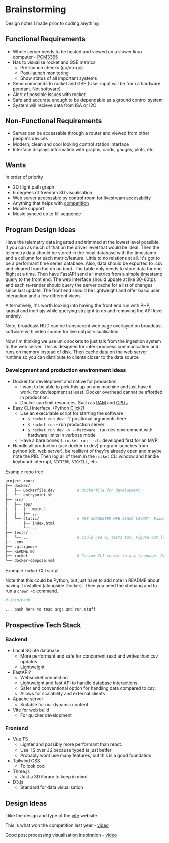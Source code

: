 
# Brainstorming

Design notes I made prior to coding anything

## Functional Requirements

- Whole server needs to be hosted and viewed on a slower linux computer - [PCM3365](https://www.advantech.com/en-au/products/1bd3bc7c-a45b-48ca-b94d-3fca3190bcc0/pcm-3365/mod_b3576b63-5d3f-4ff9-936a-a7daa3d8f362)
- Has to visualise rocket and GSE metrics
	- Pre-launch checks (go/no-go)
	- Post-launch monitoring
	- Show status of all important systems
- Send commands to rocket and GSE (User input will be from a hardware pendant. Not software) 
- Alert of possible issues with rocket
- Safe and accurate enough to be dependable as a ground control system
- System will recieve data from ISA or I2C

## Non-Functional Requirements

- Server can be accessable through a router and viewed from other people's devices
- Modern, clean and cool looking control station interface
- Interface displays information with graphs, cards, gauges, plots, etc

## Wants

In order of priority

- 2D flight path graph
- 6 degrees of freedom 3D visualisation
- Web server accessable by control room for livestream accesability
- Anything that helps with [competition](https://www.soundingrocket.org/live-rocket-video-challenge.html)
- Mobile support
- Music synced up to fill sequence


## Program Design Ideas

Have the telemetry data ingested and trimmed at the lowest level possible. If you can as much of that on the  driver level that would be ideal. Then the telemetry data should be stored in the local database with the timestamp and a collumn for each metric/feature. Little to no relations at all. It's got to be a performant time series database. Also, data should be exported to .csv and cleared from the db on boot. The table only needs to store data for one flight at a time. Then have FastAPI send all metrics from a simple timestamp query to the front end. The web interface should update at like 30-60tps and each re-render should query the server cache for a list of changes since last update. The front end should be lightweight and offer basic user interaction and a few different views.


Alternatively, it's worth looking into having the front end run with PHP, laraval and inertiajs while querying straight to db and removing the API level entirely. 


Note, broadcast HUD can be transparent web page overlayed on broadcast software with video source for live output visualisation.


Now I'm thinking we use unix sockets to just talk from the ingestion system to the web server. This is designed for inter-proccess communication and runs on memory instead of disk. Then cache data on the web server runtime so you can distribute to clients closer to the data source

### Development and production environment ideas

- Docker for development and native for production
	- I want to be able to pick this up on any machine and just have it work. for devleopment at least. Docker overhead cannot be afforded in production.
	- Docker can limit resources. Such as [RAM](https://docs.docker.com/engine/containers/resource_constraints/#limit-a-containers-access-to-memory) and [CPUs](https://docs.docker.com/engine/containers/resource_constraints/#cpu)
- Easy CLI interface. (Python [Click?](https://click.palletsprojects.com/en/stable/))
	- Use an executable script for starting the software
		- `$ rocket run dev` - 2 positional arguments here
		- `$ rocket run` - run production server
		- `$ rocket run dev -v --hardware` - run dev environment with hardware limits in verbose mode
  - Have a bare bones `$ rocket run --cli` developed first for an MVP.
- Handle all production (use docker in dev) program launches from python (db, web server). be resilient of they're already open and maybe note the PID. Then log all of them in the `rocket` CLI window and handle keyboard interrupt, `SIGTERM`, `SIGKILL`, etc.



Example repo tree

```sh
project-root/
├── docker/
│   ├── Dockerfile.dev          # Dockerfile for development
│   └── entrypoint.sh          
├── src/
│   ├── app/
│   │   ├── main.?             
│   │   ├── ...
│   └── static/                 # USE SUGGESTED WEB STACK LAYOUT. Example only
│       ├── index.html         
│       └── ...
├── tests/
│   └── ...                     # Could use CI tests too. Figure out later
├── .env                       
├── .gitignore                 
├── README.md                  
├── rocket                      # Custom CLI script in any language. Python?
└── docker-compose.yml         
```

Example `rocket` CLI script

Note that this could be Python, but just have to add note in README about having it installed (alongside Docker). Then you need the shebang and to run a `chown +x` command. 

```bash
#!/bin/bash

... bash here to read args and run stuff
```

## Prospective Tech Stack

### Backend

- Local SQLite database
	- More performant and safe for concurrent read and writes than csv updates
	- Lightweight
- FastAPI? 
	- Websocket connection 
	- Lightweight and fast API to handle database interactions
	- Safer and conventional option for handling data compared to csv.
	- Allows for scalability and external clients
- Apache server
	- Suitable for our dynamic content
- Vite for web build
	- For quicker development

### Frontend

- Vue TS
	- Lighter and possibly more performant than react. 
	- Use TS over JS because typed is just better 
	- Probably wont use many features, but this is a good foundation. 
- Tailwind CSS
	- To look cool
- Three.js
	- Just a 3D library to keep in mind
- D3.js
	- Standard for data visualisation

## Design Ideas

I like the design and type of the [vite](https://vite.dev/) website

This is what won the competition last year - [video](https://youtu.be/SLUn1QFNpBQ?si=DRXjuzoFflPLeQhZ)

Good post processing visualisation inspiration - [video](https://www.youtube.com/watch?v=WTQ1Kb1Fvj8&t=2s&ab_channel=BPS.space)